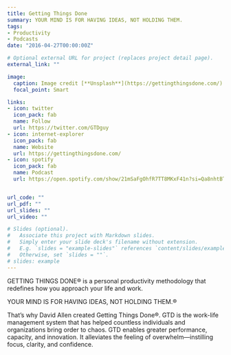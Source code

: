 ```yaml
---
title: Getting Things Done
summary: YOUR MIND IS FOR HAVING IDEAS, NOT HOLDING THEM.
tags:
- Productivity
- Podcasts
date: "2016-04-27T00:00:00Z"

# Optional external URL for project (replaces project detail page).
external_link: ""

image:
  caption: Image credit [**Unsplash**](https://gettingthingsdone.com/)
  focal_point: Smart

links:
- icon: twitter
  icon_pack: fab
  name: Follow
  url: https://twitter.com/GTDguy
- icon: internet-explorer
  icon_pack: fab
  name: Website
  url: https://gettingthingsdone.com/
- icon: spotify
  icon_pack: fab
  name: Podcast
  url: https://open.spotify.com/show/21mSaFgOhfR7TT8MKxF41n?si=Qa8nhtBTT9K5cY_URuMAxg


url_code: ""
url_pdf: ""
url_slides: ""
url_video: ""

# Slides (optional).
#   Associate this project with Markdown slides.
#   Simply enter your slide deck's filename without extension.
#   E.g. `slides = "example-slides"` references `content/slides/example-slides.md`.
#   Otherwise, set `slides = ""`.
# slides: example
---
```


GETTING THINGS DONE® is a personal productivity methodology that redefines how you approach your life and work.

YOUR MIND IS FOR HAVING IDEAS, NOT HOLDING THEM.®

That’s why David Allen created Getting Things Done®. GTD is the work-life management system that has helped countless individuals and organizations bring order to chaos. GTD enables greater performance, capacity, and innovation. It alleviates the feeling of overwhelm—instilling focus, clarity, and confidence. 